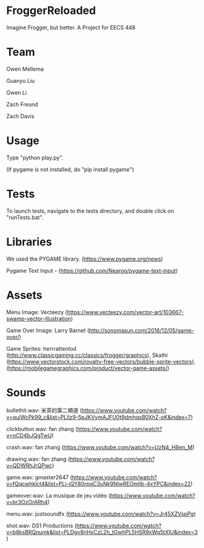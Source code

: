 # FroggerReloaded
Imagine Frogger, but better. A Project for EECS 448

# Team
Owen Mellema

Guanyu Liu

Gwen Li

Zach Freund

Zach Davis

# Usage


Type "python play.py". 

(If pygame is not installed, do "pip install pygame")

# Tests

To launch tests, navigate to the tests directory, and double click on "runTests.bat".

# Libraries

We used the PYGAME library. (https://www.pygame.org/news)

Pygame Text Input - (https://github.com/Nearoo/pygame-text-input)

# Assets

Menu Image: Vecteezy (https://www.vecteezy.com/vector-art/103667-swamp-vector-illustration)

Game Over Image: Larry Barnet (http://sonomasun.com/2016/12/05/game-over/)

Game Sprites: herrrattentod (http://www.classicgaming.cc/classics/frogger/graphics), Skathi (https://www.vectorstock.com/royalty-free-vectors/bubble-sprite-vectors), (https://mobilegamegraphics.com/product/vector-game-assets/)

# Sounds
bullethit.wav: 米茶的第二頻道 (https://www.youtube.com/watch?v=quiWcPk99_c&list=PLllz9-5pJKVymAJFU0t9dmhqsB0XhZ-oK&index=7)

clickbutton.wav: fan zhang (https://www.youtube.com/watch?v=nCD4bJQgTwU)

crash.wav: fan zhang (https://www.youtube.com/watch?v=UzN4_H8en_M)

drawing.wav: fan zhang (https://www.youtube.com/watch?v=QDWRhJrQPwc)

game.wav: gmaster2647 (https://www.youtube.com/watch?v=fQqcwhklct4&list=PLi-jQY80rpqC3uNk9NlwREOmlib-4xYPC&index=22)

gameover.wav: La musique de jeu vidéo (https://www.youtube.com/watch?v=br3OzOrARh4)

menu.wav: justsoundfx (https://www.youtube.com/watch?v=Jr45XZVspPg)

shot.wav: DS1 Productions (https://www.youtube.com/watch?v=b8ksBRQnumk&list=PLDgv8nHxCzL2h_tGwhPL5HSR9xWq5tXIU&index=3)
